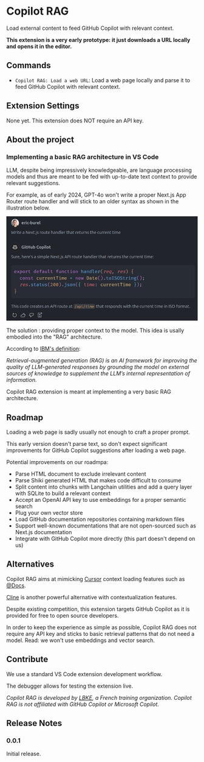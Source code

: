 # Copilot RAG

Load external content to feed GitHub Copilot with relevant context.

**This extension is a very early prototype: it just downloads a URL locally and opens it in the editor.**

## Commands

- `Copilot RAG: Load a web URL`: Load a web page locally and parse it to feed GitHub Copilot with relevant context.

## Extension Settings

None yet. This extension does NOT require an API key.

## About the project

### Implementing a basic RAG architecture in VS Code

LLM, despite being impressively knowledgeable, are language processing models and thus are meant to be fed with up-to-date text context to provide relevant suggestions.

For example, as of early 2024, GPT-4o won't write a proper Next.js App Router route handler and will stick to an older syntax as shown in the illustration below.

![Incorrect LLM response](https://github.com/lbke/copilot-rag/blob/main/img/badresponse.png?raw=true)

The solution : providing proper context to the model. This idea is usally embodied into the "RAG" architecture.

According to [IBM's definition](https://research.ibm.com/blog/retrieval-augmented-generation-RAG):

*Retrieval-augmented generation (RAG) is an AI framework for improving the quality of LLM-generated responses by grounding the model on external sources of knowledge to supplement the LLM’s internal representation of information.*

Copilot RAG extension is meant at implementing a very basic RAG architecture.

## Roadmap 

Loading a web page is sadly usually not enough to craft a proper prompt. 

This early version doesn't parse text, so don't expect significant improvements for GitHub Copilot suggestions after loading a web page.

Potential improvements on our roadmpa:

- Parse HTML document to exclude irrelevant content
- Parse Shiki generated HTML that makes code difficult to consume
- Split content into chunks with Langchain utilities and add a query layer with SQLite to build a relevant context
- Accept an OpenAI API key to use embeddings for a proper semantic search
- Plug your own vector store
- Load GitHub documentation repositories containing markdown files
- Support well-known documentations that are not open-sourced such as Next.js documentation
- Integrate with GitHub Copilot more directly (this part doesn't depend on us)

##  Alternatives

Copilot RAG aims at mimicking [Cursor]() context loading features such as [@Docs](https://docs.cursor.com/context/@-symbols/@-docs).

[Cline](https://github.com/cline/cline) is another powerful alternative with contextualization features.

Despite existing competition, this extension targets GitHub Copilot as it is provided for free to open source developers.

In order to keep the experience as simple as possible, Copilot RAG does not require any API key and sticks to basic retrieval patterns that do not need a model. Read: we won't use embeddings and vector search.

## Contribute

We use a standard VS Code extension development workflow. 

The debugger allows for testing the extension live.

*Copilot RAG is developed by [LBKE](https://www.lbke.fr/), a French training organization.*
*Copilot RAG is not affiliated with GitHub Copilot or Microsoft Copilot.*

## Release Notes

### 0.0.1

Initial release.

